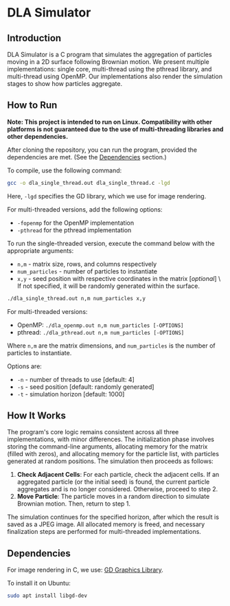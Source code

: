 # DLA Simulator

## Introduction

DLA Simulator is a C program that simulates the aggregation of particles moving in a 2D surface following Brownian motion. We present multiple implementations: single core, multi-thread using the pthread library, and multi-thread using OpenMP. Our implementations also render the simulation stages to show how particles aggregate.

## How to Run

**Note: This project is intended to run on Linux. Compatibility with other platforms is not guaranteed due to the use of multi-threading libraries and other dependencies.**

After cloning the repository, you can run the program, provided the dependencies are met. (See the [Dependencies](#dependencies) section.)

To compile, use the following command:

```sh
gcc -o dla_single_thread.out dla_single_thread.c -lgd
```

Here, `-lgd` specifies the GD library, which we use for image rendering.

For multi-threaded versions, add the following options:

- `-fopenmp` for the OpenMP implementation
- `-pthread` for the pthread implementation

To run the single-threaded version, execute the command below with the appropriate arguments:

- `n,m` - matrix size, rows, and columns respectively
- `num_particles` - number of particles to instantiate
- `x,y` - seed position with respective coordinates in the matrix [*optional*] \ If not specified, it will be randomly generated within the surface.

```sh
./dla_single_thread.out n,m num_particles x,y
```

For multi-threaded versions:

- OpenMP: `./dla_openmp.out n,m num_particles [-OPTIONS]`
- pthread: `./dla_pthread.out n,m num_particles [-OPTIONS]`

Where `n,m` are the matrix dimensions, and `num_particles` is the number of particles to instantiate.

Options are:

- `-n` - number of threads to use [default: 4]
- `-s` - seed position [default: randomly generated]
- `-t` - simulation horizon [default: 1000]

## How It Works

The program's core logic remains consistent across all three implementations, with minor differences. The initialization phase involves storing the command-line arguments, allocating memory for the matrix (filled with zeros), and allocating memory for the particle list, with particles generated at random positions. The simulation then proceeds as follows:

1. **Check Adjacent Cells**: For each particle, check the adjacent cells. If an aggregated particle (or the initial seed) is found, the current particle aggregates and is no longer considered. Otherwise, proceed to step 2.
2. **Move Particle**: The particle moves in a random direction to simulate Brownian motion. Then, return to step 1.

The simulation continues for the specified horizon, after which the result is saved as a JPEG image. All allocated memory is freed, and necessary finalization steps are performed for multi-threaded implementations.

## Dependencies

For image rendering in C, we use: [GD Graphics Library](https://libgd.github.io/).

To install it on Ubuntu:

```sh
sudo apt install libgd-dev
```
